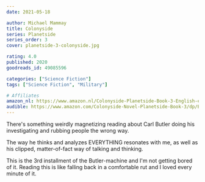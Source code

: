 ```yaml
---
date: 2021-05-18

author: Michael Mammay
title: Colonyside
series: Planetside
series_order: 3
cover: planetside-3-colonyside.jpg

rating: 4.0
published: 2020
goodreads_id: 49085596

categories: ["Science Fiction"]
tags: ["Science Fiction", "Military"]

# Affiliates
amazon_nl: https://www.amazon.nl/Colonyside-Planetside-Book-3-English-ebook/dp/B086JHKVVR/?&_encoding=UTF8&tag=sofielambre0f-21&linkCode=ur2&linkId=bfb3acd991dfc2e9dca9257b06a18eaf&camp=247&creative=1211
audible: https://www.amazon.com/Colonyside-Novel-Planetside-Book-3/dp/B086KY4PFT/?&_encoding=UTF8&tag=bramvandenbus-20&linkCode=ur2&linkId=92e7eb5254364ee3b34a0534c8e38675&camp=1789&creative=9325
---
```


There's something weirdly magnetizing reading about Carl Butler doing his investigating and rubbing people the wrong way.

<!--more-->

The way he thinks and analyzes EVERYTHING resonates with me, as well as his clipped, matter-of-fact way of talking and thinking.

This is the 3rd installment of the Butler-machine and I'm not getting bored of it. Reading this is like falling back in a comfortable rut and I loved every minute of it.
